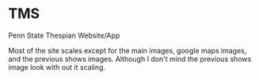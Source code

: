 # TMS
Penn State Thespian Website/App

Most of the site scales except for the main images, google maps images, and the previous shows images.
Although I don't mind the previous shows image look with out it scaling.
